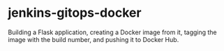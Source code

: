 # jenkins-gitops-docker
Building a Flask application, creating a Docker image from it, tagging the image with the build number, and pushing it to Docker Hub.
